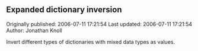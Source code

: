 ## Expanded dictionary inversion

Originally published: 2006-07-11 17:21:54
Last updated: 2006-07-11 17:21:54
Author: Jonathan Knoll

Invert different types of dictionaries with mixed data types as values.